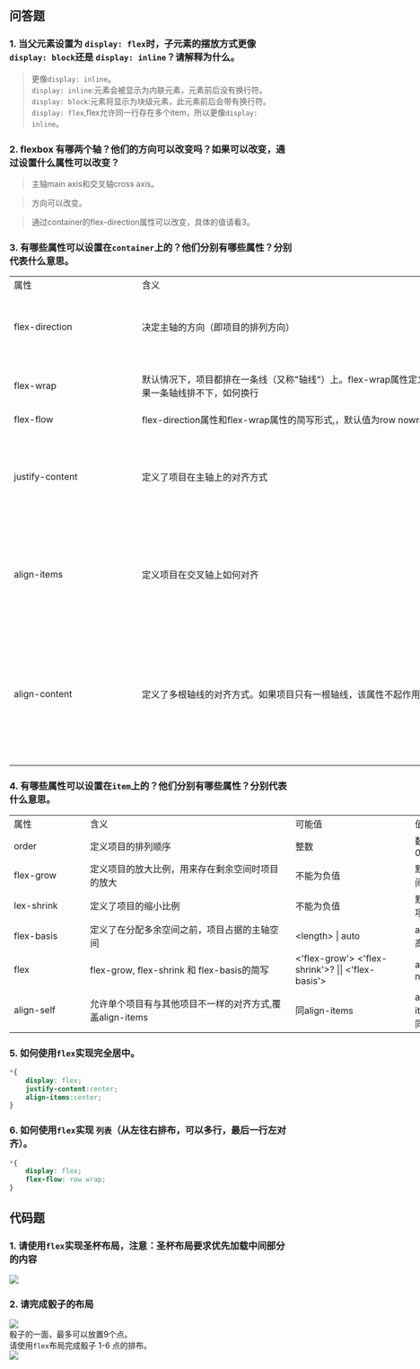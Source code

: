 ## 问答题
### 1. 当父元素设置为 `display: flex`时，子元素的摆放方式更像 `display: block`还是 `display: inline`？请解释为什么。    
>更像`display: inline`。  
>`display: inline`:元素会被显示为内联元素，元素前后没有换行符。   
>`display: block`:元素将显示为块级元素，此元素前后会带有换行符。  
>`display: flex`,flex允许同一行存在多个item，所以更像`display: inline`。

### 2. flexbox 有哪两个轴？他们的方向可以改变吗？如果可以改变，通过设置什么属性可以改变？  
>主轴main axis和交叉轴cross axis。  

>方向可以改变。

>通过container的flex-direction属性可以改变，具体的值请看3。
 
### 3. 有哪些属性可以设置在`container`上的？他们分别有哪些属性？分别代表什么意思。  
<table border=0 cellpadding=0 cellspacing=0 width=1358 style='border-collapse:
 collapse;table-layout:fixed;width:1019pt'>
 <col class=xl65 width=221 style='mso-width-source:userset;mso-width-alt:7072;
 width:166pt'>
 <col class=xl65 width=570 style='mso-width-source:userset;mso-width-alt:18240;
 width:428pt'>
 <col class=xl65 width=287 style='mso-width-source:userset;mso-width-alt:9184;
 width:215pt'>
 <col class=xl65 width=280 style='mso-width-source:userset;mso-width-alt:8960;
 width:210pt'>
 <tr height=19 style='height:14.25pt'>
  <td height=19 class=xl66 width=221 style='height:14.25pt;width:166pt'>属性</td>
  <td class=xl67 width=570 style='border-left:none;width:428pt'>含义</td>
  <td class=xl67 width=287 style='border-left:none;width:215pt'>可能值</td>
  <td class=xl67 width=280 style='border-left:none;width:210pt'>值的含义</td>
 </tr>
 <tr height=19 style='height:14.25pt'>
  <td rowspan=4 height=76 class=xl67 width=221 style='height:57.0pt;border-top:
  none;width:166pt'><span style='font-variant-ligatures: normal;font-variant-caps: normal;
  orphans: 2;widows: 2;-webkit-text-stroke-width: 0px;text-decoration-style: initial;
  text-decoration-color: initial'>flex-direction</span></td>
  <td rowspan=4 class=xl67 width=570 style='border-top:none;width:428pt'><span
  style='font-variant-ligatures: normal;font-variant-caps: normal;orphans: 2;
  widows: 2;-webkit-text-stroke-width: 0px;text-decoration-style: initial;
  text-decoration-color: initial'>决定主轴的方向（即项目的排列方向）</span></td>
  <td class=xl67 width=287 style='border-top:none;border-left:none;width:215pt'>row</td>
  <td class=xl67 width=280 style='border-top:none;border-left:none;width:210pt'>主轴为水平方向，起点在左端。</td>
 </tr>
 <tr height=19 style='height:14.25pt'>
  <td height=19 class=xl67 width=287 style='height:14.25pt;border-top:none;
  border-left:none;width:215pt'>row-reverse</td>
  <td class=xl67 width=280 style='border-top:none;border-left:none;width:210pt'>主轴为水平方向，起点在右端。</td>
 </tr>
 <tr height=19 style='height:14.25pt'>
  <td height=19 class=xl67 width=287 style='height:14.25pt;border-top:none;
  border-left:none;width:215pt'>column</td>
  <td class=xl67 width=280 style='border-top:none;border-left:none;width:210pt'>主轴为垂直方向，起点在上沿。</td>
 </tr>
 <tr height=19 style='height:14.25pt'>
  <td height=19 class=xl67 width=287 style='height:14.25pt;border-top:none;
  border-left:none;width:215pt'>column-reverse</td>
  <td class=xl67 width=280 style='border-top:none;border-left:none;width:210pt'>主轴为垂直方向，起点在下沿。</td>
 </tr>
 <tr height=19 style='mso-height-source:userset;height:14.25pt'>
  <td rowspan=3 height=57 class=xl67 width=221 style='height:42.75pt;
  border-top:none;width:166pt'>flex-wrap</td>
  <td rowspan=3 class=xl67 width=570 style='border-top:none;width:428pt'>默认情况下，项目都排在一条线（又称&quot;轴线&quot;）上。flex-wrap属性定义，如果一条轴线排不下，如何换行</td>
  <td class=xl67 width=287 style='border-top:none;border-left:none;width:215pt'>nowrap（默认）</td>
  <td class=xl67 width=280 style='border-top:none;border-left:none;width:210pt'>不换行</td>
 </tr>
 <tr height=19 style='height:14.25pt'>
  <td height=19 class=xl67 width=287 style='height:14.25pt;border-top:none;
  border-left:none;width:215pt'>wrap</td>
  <td class=xl67 width=280 style='border-top:none;border-left:none;width:210pt'>换行，第一行在上方</td>
 </tr>
 <tr height=19 style='height:14.25pt'>
  <td height=19 class=xl67 width=287 style='height:14.25pt;border-top:none;
  border-left:none;width:215pt'>wrap-reverse</td>
  <td class=xl67 width=280 style='border-top:none;border-left:none;width:210pt'>换行，第一行在下方</td>
 </tr>
 <tr height=19 style='mso-height-source:userset;height:14.25pt'>
  <td height=19 class=xl67 width=221 style='height:14.25pt;border-top:none;
  width:166pt'><span style='font-variant-ligatures: normal;font-variant-caps: normal;
  orphans: 2;widows: 2;-webkit-text-stroke-width: 0px;text-decoration-style: initial;
  text-decoration-color: initial'>flex-flow</span></td>
  <td class=xl67 width=570 style='border-top:none;border-left:none;width:428pt'>flex-direction<font
  class="font7">属性和</font><font class="font8">flex-wrap</font><font
  class="font7">属性的简写形式</font><font class="font8">,</font><font class="font7">，默认值为</font><font
  class="font8">row nowrap</font></td>
  <td class=xl67 width=287 style='border-top:none;border-left:none;width:215pt'>&lt;flex-direction&gt;
  || &lt;flex-wrap&gt;</td>
  <td class=xl67 width=280 style='border-top:none;border-left:none;width:210pt'>参看前两个属性</td>
 </tr>
 <tr height=21 style='mso-height-source:userset;height:15.75pt'>
  <td rowspan=5 height=116 class=xl67 width=221 style='height:87.0pt;
  border-top:none;width:166pt'><span style='font-variant-ligatures: normal;
  font-variant-caps: normal;orphans: 2;widows: 2;-webkit-text-stroke-width: 0px;
  text-decoration-style: initial;text-decoration-color: initial'>justify-content</span></td>
  <td rowspan=5 class=xl67 width=570 style='border-top:none;width:428pt'><span
  style='font-variant-ligatures: normal;font-variant-caps: normal;orphans: 2;
  widows: 2;-webkit-text-stroke-width: 0px;text-decoration-style: initial;
  text-decoration-color: initial'>定义了项目在主轴上的对齐方式</span></td>
  <td class=xl67 width=287 style='border-top:none;border-left:none;width:215pt'>flex-start（默认值）</td>
  <td class=xl67 width=280 style='border-top:none;border-left:none;width:210pt'>左对齐</td>
 </tr>
 <tr height=19 style='height:14.25pt'>
  <td height=19 class=xl67 width=287 style='height:14.25pt;border-top:none;
  border-left:none;width:215pt'>flex-end</td>
  <td class=xl67 width=280 style='border-top:none;border-left:none;width:210pt'>右对齐</td>
 </tr>
 <tr height=19 style='height:14.25pt'>
  <td height=19 class=xl67 width=287 style='height:14.25pt;border-top:none;
  border-left:none;width:215pt'>center</td>
  <td class=xl67 width=280 style='border-top:none;border-left:none;width:210pt'>居中</td>
 </tr>
 <tr height=19 style='height:14.25pt'>
  <td height=19 class=xl67 width=287 style='height:14.25pt;border-top:none;
  border-left:none;width:215pt'>space-between</td>
  <td class=xl67 width=280 style='border-top:none;border-left:none;width:210pt'>两端对齐，项目之间的间隔都相等</td>
 </tr>
 <tr height=38 style='height:28.5pt'>
  <td height=38 class=xl67 width=287 style='height:28.5pt;border-top:none;
  border-left:none;width:215pt'>space-around</td>
  <td class=xl67 width=280 style='border-top:none;border-left:none;width:210pt'>每个项目两侧的间隔相等。项目之间的间隔比项目与边框的间隔大一倍</td>
 </tr>
 <tr height=19 style='height:14.25pt'>
  <td rowspan=5 height=114 class=xl67 width=221 style='height:85.5pt;
  border-top:none;width:166pt'><span style='font-variant-ligatures: normal;
  font-variant-caps: normal;orphans: 2;widows: 2;-webkit-text-stroke-width: 0px;
  text-decoration-style: initial;text-decoration-color: initial'>align-items</span></td>
  <td rowspan=5 class=xl67 width=570 style='border-top:none;width:428pt'><span
  style='font-variant-ligatures: normal;font-variant-caps: normal;orphans: 2;
  widows: 2;-webkit-text-stroke-width: 0px;text-decoration-style: initial;
  text-decoration-color: initial'>定义项目在交叉轴上如何对齐</span></td>
  <td class=xl67 width=287 style='border-top:none;border-left:none;width:215pt'>flex-start</td>
  <td class=xl67 width=280 style='border-top:none;border-left:none;width:210pt'>交叉轴的起点对齐</td>
 </tr>
 <tr height=19 style='height:14.25pt'>
  <td height=19 class=xl67 width=287 style='height:14.25pt;border-top:none;
  border-left:none;width:215pt'>flex-end</td>
  <td class=xl67 width=280 style='border-top:none;border-left:none;width:210pt'>交叉轴的终点对齐</td>
 </tr>
 <tr height=19 style='height:14.25pt'>
  <td height=19 class=xl67 width=287 style='height:14.25pt;border-top:none;
  border-left:none;width:215pt'>center</td>
  <td class=xl67 width=280 style='border-top:none;border-left:none;width:210pt'>交叉轴的中点对齐</td>
 </tr>
 <tr height=19 style='height:14.25pt'>
  <td height=19 class=xl67 width=287 style='height:14.25pt;border-top:none;
  border-left:none;width:215pt'>baseline</td>
  <td class=xl67 width=280 style='border-top:none;border-left:none;width:210pt'>项目的第一行文字的基线对齐</td>
 </tr>
 <tr height=38 style='height:28.5pt'>
  <td height=38 class=xl67 width=287 style='height:28.5pt;border-top:none;
  border-left:none;width:215pt'>stretch（默认值）</td>
  <td class=xl67 width=280 style='border-top:none;border-left:none;width:210pt'>如果项目未设置高度或设为auto，将占满整个容器的高度</td>
 </tr>
 <tr height=19 style='height:14.25pt'>
  <td rowspan=6 height=152 class=xl67 width=221 style='height:114.0pt;
  border-top:none;width:166pt'>align-content</td>
  <td rowspan=6 class=xl67 width=570 style='border-top:none;width:428pt'><span
  style='font-variant-ligatures: normal;font-variant-caps: normal;orphans: 2;
  widows: 2;-webkit-text-stroke-width: 0px;text-decoration-style: initial;
  text-decoration-color: initial'>定义了多根轴线的对齐方式。如果项目只有一根轴线，该属性不起作用</span></td>
  <td class=xl67 width=287 style='border-top:none;border-left:none;width:215pt'>flex-start</td>
  <td class=xl67 width=280 style='border-top:none;border-left:none;width:210pt'>与交叉轴的起点对齐</td>
 </tr>
 <tr height=19 style='height:14.25pt'>
  <td height=19 class=xl67 width=287 style='height:14.25pt;border-top:none;
  border-left:none;width:215pt'>flex-end</td>
  <td class=xl67 width=280 style='border-top:none;border-left:none;width:210pt'>与交叉轴的终点对齐</td>
 </tr>
 <tr height=19 style='height:14.25pt'>
  <td height=19 class=xl67 width=287 style='height:14.25pt;border-top:none;
  border-left:none;width:215pt'>center</td>
  <td class=xl67 width=280 style='border-top:none;border-left:none;width:210pt'>与交叉轴的中点对齐</td>
 </tr>
 <tr height=38 style='height:28.5pt'>
  <td height=38 class=xl67 width=287 style='height:28.5pt;border-top:none;
  border-left:none;width:215pt'>space-between</td>
  <td class=xl67 width=280 style='border-top:none;border-left:none;width:210pt'>与交叉轴两端对齐，轴线之间的间隔平均分布</td>
 </tr>
 <tr height=38 style='height:28.5pt'>
  <td height=38 class=xl67 width=287 style='height:28.5pt;border-top:none;
  border-left:none;width:215pt'>space-around</td>
  <td class=xl67 width=280 style='border-top:none;border-left:none;width:210pt'>每根轴线两侧的间隔都相等。所以，轴线之间的间隔比轴线与边框的间隔大一倍</td>
 </tr>
 <tr height=19 style='height:14.25pt'>
  <td height=19 class=xl67 width=287 style='height:14.25pt;border-top:none;
  border-left:none;width:215pt'>stretch（默认值）</td>
  <td class=xl67 width=280 style='border-top:none;border-left:none;width:210pt'>轴线占满整个交叉轴</td>
 </tr>
 <![if supportMisalignedColumns]>
 <tr height=0 style='display:none'>
  <td width=221 style='width:166pt'></td>
  <td width=570 style='width:428pt'></td>
  <td width=287 style='width:215pt'></td>
  <td width=280 style='width:210pt'></td>
 </tr>
 <![endif]>
</table>

### 4. 有哪些属性可以设置在`item`上的？他们分别有哪些属性？分别代表什么意思。  
<table border=0 cellpadding=0 cellspacing=0 width=960 style='border-collapse:
 collapse;table-layout:fixed;width:721pt'>
 <col class=xl66 width=126 style='mso-width-source:userset;mso-width-alt:4032;
 width:95pt'>
 <col class=xl66 width=378 style='mso-width-source:userset;mso-width-alt:12096;
 width:284pt'>
 <col class=xl66 width=209 style='mso-width-source:userset;mso-width-alt:6688;
 width:157pt'>
 <col class=xl66 width=247 style='mso-width-source:userset;mso-width-alt:7904;
 width:185pt'>
 <tr height=19 style='height:14.25pt'>
  <td height=19 class=xl66 width=126 style='height:14.25pt;width:95pt'>属性</td>
  <td class=xl66 width=378 style='width:284pt'>含义</td>
  <td class=xl66 width=209 style='width:157pt'>可能值</td>
  <td class=xl66 width=247 style='width:185pt'><span style='font-variant-ligatures: normal;
  font-variant-caps: normal;orphans: 2;widows: 2;-webkit-text-stroke-width: 0px;
  text-decoration-style: initial;text-decoration-color: initial'>值的含义</span></td>
 </tr>
 <tr height=19 style='height:14.25pt'>
  <td height=19 class=xl65 width=126 style='height:14.25pt;width:95pt'>order</td>
  <td class=xl66 width=378 style='width:284pt'><span style='font-variant-ligatures: normal;
  font-variant-caps: normal;orphans: 2;widows: 2;-webkit-text-stroke-width: 0px;
  text-decoration-style: initial;text-decoration-color: initial'>定义项目的排列顺序</span></td>
  <td class=xl66 width=209 style='width:157pt'>整数</td>
  <td class=xl66 width=247 style='width:185pt'><span style='font-variant-ligatures: normal;
  font-variant-caps: normal;orphans: 2;widows: 2;-webkit-text-stroke-width: 0px;
  text-decoration-style: initial;text-decoration-color: initial'>数值越小，排列越靠前，默认为0</span></td>
 </tr>
 <tr height=38 style='height:28.5pt'>
  <td height=38 class=xl66 width=126 style='height:28.5pt;width:95pt'><span
  style='font-variant-ligatures: normal;font-variant-caps: normal;orphans: 2;
  widows: 2;-webkit-text-stroke-width: 0px;text-decoration-style: initial;
  text-decoration-color: initial'>flex-grow</span></td>
  <td class=xl66 width=378 style='width:284pt'><span style='font-variant-ligatures: normal;
  font-variant-caps: normal;orphans: 2;widows: 2;-webkit-text-stroke-width: 0px;
  text-decoration-style: initial;text-decoration-color: initial'>定义项目的放大比例，用来存在剩余空间时项目的放大</span></td>
  <td class=xl66 width=209 style='width:157pt'>不能为负值</td>
  <td class=xl66 width=247 style='width:185pt'><span style='font-variant-ligatures: normal;
  font-variant-caps: normal;orphans: 2;widows: 2;-webkit-text-stroke-width: 0px;
  text-decoration-style: initial;text-decoration-color: initial'>默认为0，即如果存在剩余空间，也不放大</span></td>
 </tr>
 <tr height=38 style='height:28.5pt'>
  <td height=38 class=xl66 width=126 style='height:28.5pt;width:95pt'>lex-shrink</td>
  <td class=xl66 width=378 style='width:284pt'><span style='font-variant-ligatures: normal;
  font-variant-caps: normal;orphans: 2;widows: 2;-webkit-text-stroke-width: 0px;
  text-decoration-style: initial;text-decoration-color: initial'>定义了项目的缩小比例</span></td>
  <td class=xl66 width=209 style='width:157pt'>不能为负值</td>
  <td class=xl66 width=247 style='width:185pt'>默认为1，即如果空间不足，该项目将缩小。0为不缩小</td>
 </tr>
 <tr height=38 style='height:28.5pt'>
  <td height=38 class=xl66 width=126 style='height:28.5pt;width:95pt'><span
  style='font-variant-ligatures: normal;font-variant-caps: normal;orphans: 2;
  widows: 2;-webkit-text-stroke-width: 0px;text-decoration-style: initial;
  text-decoration-color: initial'>flex-basis</span></td>
  <td class=xl66 width=378 style='width:284pt'>定义了在分配多余空间之前，项目占据的主轴空间</td>
  <td class=xl66 width=209 style='width:157pt'>&lt;length&gt; | auto</td>
  <td class=xl66 width=247 style='width:185pt'>auto为项目的本来大小，优先级高于width和height</td>
 </tr>
 <tr height=38 style='height:28.5pt'>
  <td height=38 class=xl66 width=126 style='height:28.5pt;width:95pt'>flex</td>
  <td class=xl66 width=378 style='width:284pt'>flex-grow, flex-shrink 和
  flex-basis的简写</td>
  <td class=xl66 width=209 style='width:157pt'>&lt;'flex-grow'&gt;
  &lt;'flex-shrink'&gt;? || &lt;'flex-basis'&gt;<span
  style='mso-spacerun:yes'>&nbsp;</span></td>
  <td class=xl66 width=247 style='width:185pt'>auto：1 1 auto<br>
    none: 0 0 auto</td>
 </tr>
 <tr height=57 style='height:42.75pt'>
  <td height=57 class=xl66 width=126 style='height:42.75pt;width:95pt'>align-self</td>
  <td class=xl66 width=378 style='width:284pt'>允许单个项目有与其他项目不一样的对齐方式,覆盖align-items</td>
  <td class=xl66 width=209 style='width:157pt'>同align-items</td>
  <td class=xl66 width=247 style='width:185pt'>auto，表示继承父元素的align-items，如果没有父元素，则等同于stretch</td>
 </tr>
 <![if supportMisalignedColumns]>
 <tr height=0 style='display:none'>
  <td width=126 style='width:95pt'></td>
  <td width=378 style='width:284pt'></td>
  <td width=209 style='width:157pt'></td>
  <td width=247 style='width:185pt'></td>
 </tr>
 <![endif]>
</table>

### 5. 如何使用`flex`实现完全居中。  
```css
*{
    display: flex;
    justify-content:center;
    align-items:center;
}
```

### 6. 如何使用`flex`实现 `列表`（从左往右排布，可以多行，最后一行左对齐）。  
```css
*{
    display: flex;
    flex-flow: row wrap;
}
```

## 代码题
### 1. 请使用`flex`实现圣杯布局，注意：圣杯布局要求优先加载中间部分的内容
![](https://work.mafengshe.com/static/upload/article/pic1566656958648.jpg)  

### 2. 请完成骰子的布局
![](https://work.mafengshe.com/static/upload/article/pic1566656987584.jpg)   
骰子的一面，最多可以放置9个点。  
请使用`flex`布局完成骰子 1-6 点的排布。  
![](https://work.mafengshe.com/static/upload/article/pic1566657005971.jpg)